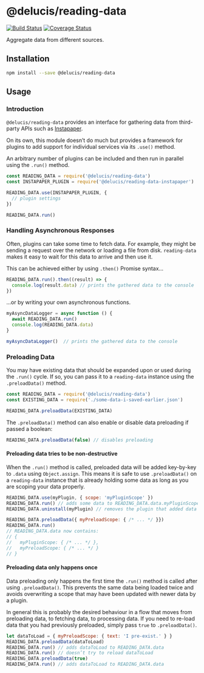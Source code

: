 # @delucis/reading-data

[![Build Status](https://travis-ci.org/delucis/reading-data.svg?branch=master)](https://travis-ci.org/delucis/reading-data)
[![Coverage Status](https://coveralls.io/repos/github/delucis/reading-data/badge.svg?branch=master)](https://coveralls.io/github/delucis/reading-data?branch=master)

Aggregate data from different sources.


## Installation

```sh
npm install --save @delucis/reading-data
```


## Usage

### Introduction

`@delucis/reading-data` provides an interface for gathering data from
third-party APIs such as [Instapaper][1b1ac993].

  [1b1ac993]: https://www.instapaper.com/

On its own, this module doesn’t do much but provides a framework for plugins
to add support for individual services via its `.use()` method.

An arbitrary number of plugins can be included and then run in parallel using
the `.run()` method.

```js
const READING_DATA = require('@delucis/reading-data')
const INSTAPAPER_PLUGIN = require('@delucis/reading-data-instapaper')

READING_DATA.use(INSTAPAPER_PLUGIN, {
  // plugin settings
})

READING_DATA.run()
```


### Handling Asynchronous Responses

Often, plugins can take some time to fetch data. For example, they might be
sending a request over the network or loading a file from disk. `reading-data`
makes it easy to wait for this data to arrive and then use it.

This can be achieved either by using `.then()` Promise syntax…

```js
READING_DATA.run().then((result) => {
  console.log(result.data) // prints the gathered data to the console
})
```

…or by writing your own asynchronous functions.

```js
myAsyncDataLogger = async function () {
  await READING_DATA.run()
  console.log(READING_DATA.data)
}

myAsyncDataLogger()  // prints the gathered data to the console
```


### Preloading Data

You may have existing data that should be expanded upon or used during the
`.run()` cycle. If so, you can pass it to a `reading-data` instance using the
`.preloadData()` method.

```js
const READING_DATA = require('@delucis/reading-data')
const EXISTING_DATA = require('./some-data-i-saved-earlier.json')

READING_DATA.preloadData(EXISTING_DATA)
```

The `.preloadData()` method can also enable or disable data preloading if passed
a boolean:

```js
READING_DATA.preloadData(false) // disables preloading
```

#### Preloading data tries to be non-destructive

When the `.run()` method is called, preloaded data will be added
key-by-key to `.data` using `Object.assign`. This means it is safe to use
`.preloadData()` on a `reading-data` instance that is already holding some data
as long as you are scoping your data properly.

```js
READING_DATA.use(myPlugin, { scope: 'myPluginScope' })
READING_DATA.run() // adds some data to READING_DATA.data.myPluginScope
READING_DATA.uninstall(myPlugin) // removes the plugin that added data

READING_DATA.preloadData({ myPreloadScope: { /* ... */ }})
READING_DATA.run()
// READING_DATA.data now contains:
// {
//   myPluginScope: { /* ... */ },
//   myPreloadScope: { /* ... */ }
// }
```

#### Preloading data only happens once

Data preloading only happens the first time the `.run()` method is called after
using `.preloadData()`. This prevents the same data being loaded twice and
avoids overwriting a scope that may have been updated with newer data by a
plugin.

In general this is probably the desired behaviour in a flow that moves from
preloading data, to fetching data, to processing data. If you need to re-load
data that you had previously preloaded, simply pass `true` to `.preloadData()`.

```js
let dataToLoad = { myPreloadScope: { text: 'I pre-exist.' } }
READING_DATA.preloadData(dataToLoad)
READING_DATA.run() // adds dataToLoad to READING_DATA.data
READING_DATA.run() // doesn’t try to reload dataToLoad
READING_DATA.preloadData(true)
READING_DATA.run() // adds dataToLoad to READING_DATA.data
```
